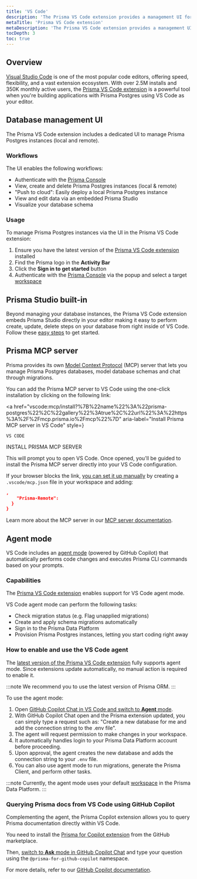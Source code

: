 ```yaml
---
title: 'VS Code'
description: 'The Prisma VS Code extension provides a management UI for Prisma Postgres and superpowers for Copilot agent mode.'
metaTitle: 'Prisma VS Code extension'
metaDescription: 'The Prisma VS Code extension provides a management UI for Prisma Postgres and superpowers for Copilot agent mode.'
tocDepth: 3
toc: true
---
```


## Overview

[Visual Studio Code](https://code.visualstudio.com) is one of the most popular code editors, offering speed, flexibility, and a vast extension ecosystem. With over 2.5M installs and 350K monthly active users, the [Prisma VS Code extension](https://marketplace.visualstudio.com/items?itemName=Prisma.prisma) is a powerful tool when you're building applications with Prisma Postgres using VS Code as your editor.

## Database management UI

The Prisma VS Code extension includes a dedicated UI to manage Prisma Postgres instances (local and remote).

### Workflows

The UI enables the following workflows:

- Authenticate with the [Prisma Console](https://console.prisma.io)
- View, create and delete Prisma Postgres instances (local & remote)
- "Push to cloud": Easily deploy a local Prisma Postgres instance
- View and edit data via an embedded Prisma Studio
- Visualize your database schema

### Usage

To manage Prisma Postgres instances via the UI in the Prisma VS Code extension:

1. Ensure you have the latest version of the [Prisma VS Code extension](https://marketplace.visualstudio.com/items?itemName=Prisma.prisma) installed
1. Find the Prisma logo in the **Activity Bar**
1. Click the **Sign in to get started** button
1. Authenticate with the [Prisma Console](https://console.prisma.io) via the popup and select a target [workspace](/platform/about#workspace)

## Prisma Studio built-in

Beyond managing your database instances, the Prisma VS Code extension embeds Prisma Studio directly in your editor making it easy to perform create, update, delete steps on your database from right inside of VS Code. Follow these [easy steps](/postgres/database/prisma-studio/studio-in-vs-code) to get started.

## Prisma MCP server

Prisma provides its own [Model Context Protocol](/postgres/integrations/mcp-server) (MCP) server that lets you manage Prisma Postgres databases, model database schemas and chat through migrations.

You can add the Prisma MCP server to VS Code using the one-click installation by clicking on the following link:

<a
href="vscode:mcp/install?%7B%22name%22%3A%22prisma-postgres%22%2C%22gallery%22%3Atrue%2C%22url%22%3A%22https%3A%2F%2Fmcp.prisma.io%2Fmcp%22%7D"
aria-label="Install Prisma MCP server in VS Code"
style=}

>   <span style=}>

    VS CODE

  </span>
  <span style=}>
    INSTALL PRISMA MCP SERVER
  </span>
</a>

This will prompt you to open VS Code. Once opened, you'll be guided to install the Prisma MCP server directly into your VS Code configuration.

If your browser blocks the link, [you can set it up manually](https://code.visualstudio.com/docs/copilot/chat/mcp-servers#_add-an-mcp-server-to-your-workspace) by creating a `.vscode/mcp.json` file in your workspace and adding:

```json file=.vscode/mcp.json
,
    "Prisma-Remote":
  }
}
```

Learn more about the MCP server in our [MCP server documentation](/postgres/integrations/mcp-server).

## Agent mode

VS Code includes an [agent mode](https://pris.ly/vs-code-docs) (powered by GitHub Copilot) that automatically performs code changes and executes Prisma CLI commands based on your prompts.

### Capabilities

The [Prisma VS Code extension](https://marketplace.visualstudio.com/items?itemName=Prisma.prisma) enables support for VS Code agent mode.

VS Code agent mode can perform the following tasks:

- Check migration status (e.g. Flag unapplied migrations)
- Create and apply schema migrations automatically
- Sign in to the Prisma Data Platform
- Provision Prisma Postgres instances, letting you start coding right away

### How to enable and use the VS Code agent

The [latest version of the Prisma VS Code extension](https://marketplace.visualstudio.com/items?itemName=Prisma.prisma) fully supports agent mode. Since extensions update automatically, no manual action is required to enable it.

:::note
We recommend you to use the latest version of Prisma ORM.
:::

To use the agent mode:

1.  Open [GitHub Copilot Chat in VS Code and switch to **Agent** mode](https://code.visualstudio.com/docs/copilot/chat/chat-agent-mode#_use-agent-mode).
2.  With GitHub Copilot Chat open and the Prisma extension updated, you can simply type a request such as: "Create a new database for me and add the connection string to the .env file".
3.  The agent will request permission to make changes in your workspace.
4.  It automatically handles login to your Prisma Data Platform account before proceeding.
5.  Upon approval, the agent creates the new database and adds the connection string to your `.env` file.
6.  You can also use agent mode to run migrations, generate the Prisma Client, and perform other tasks.

:::note
Currently, the agent mode uses your default [workspace](/platform/about#workspace) in the Prisma Data Platform.
:::

### Querying Prisma docs from VS Code using GitHub Copilot

Complementing the agent, the Prisma Copilot extension allows you to query Prisma documentation directly within VS Code.

You need to install the [Prisma for Copilot extension](https://github.com/apps/prisma-for-github-copilot) from the GitHub marketplace.

Then, [switch to **Ask** mode in GitHub Copilot Chat](https://code.visualstudio.com/docs/copilot/chat/chat-ask-mode) and type your question using the `@prisma-for-github-copilot` namespace.

For more details, refer to our [GitHub Copilot documentation](/orm/more/ai-tools/github-copilot).
